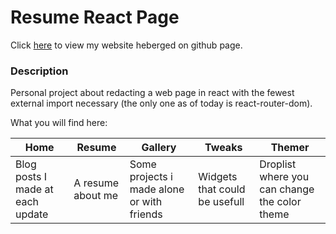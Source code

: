 # Resume React Page

Click [here](https://anacrius.github.io/) to view my website heberged on github page.

### Description

Personal project about redacting a web page in react with the fewest external import necessary (the only one as of today is react-router-dom).

What you will find here:

| Home | Resume | Gallery | Tweaks | Themer |
|------|--------|---------|--------|--------|
|Blog posts I made at each update|A resume about me|Some projects i made alone or with friends|Widgets that could be usefull|Droplist where you can change the color theme|
